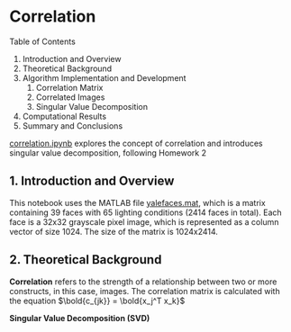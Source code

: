 # <a name="correlation"></a>Correlation

Table of Contents
1. Introduction and Overview
2. Theoretical Background
3. Algorithm Implementation and Development 
    1. Correlation Matrix
    2. Correlated Images
    3. Singular Value Decomposition
4. Computational Results
5. Summary and Conclusions

[correlation.ipynb](https://github.com/marybun/machine_learning/blob/main/correlation.ipynb) explores the concept of correlation and introduces singular value decomposition, following Homework 2

## 1. Introduction and Overview

This notebook uses the MATLAB file [yalefaces.mat](https://github.com/marybun/machine_learning/blob/main/yalefaces.mat), which is a matrix containing 39 faces with 65 lighting conditions (2414 faces in total). Each face is a 32x32 grayscale pixel image, which is represented as a column vector of size 1024. The size of the matrix is 1024x2414.

## 2. Theoretical Background

**Correlation** refers to the strength of a relationship between two or more constructs, in this case, images. The correlation matrix is calculated with the equation $\bold{c_{jk}} = \bold{x_j^T x_k}$

**Singular Value Decomposition (SVD)**